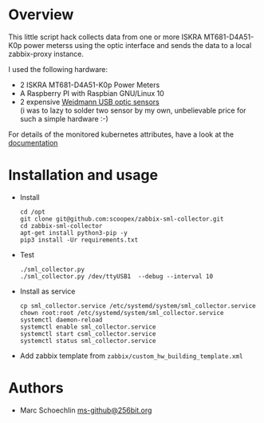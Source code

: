 
# Overview

This little script hack collects data from one or more ISKRA MT681-D4A51-K0p power meterss using the optic interface and sends the data to a 
local zabbix-proxy instance.

I used the following hardware:

* 2 ISKRA MT681-D4A51-K0p Power Meters
* A Raspberry PI with Raspbian GNU/Linux 10
* 2 expensive [Weidmann USB optic sensors](https://shop.weidmann-elektronik.de/index.php?page=product&info=24])</br>
  (i was to lazy to solder two sensor by my own, unbelievable price for such a simple hardware :-)


For details of the monitored kubernetes attributes, have a look at the [documentation](http://htmlpreview.github.io/?https://github.com/scoopex/zabbix-sml-collector/blob/master/template/documentation/custom_hw_building_template.html)

# Installation and usage


* Install
  ```
  cd /opt
  git clone git@github.com:scoopex/zabbix-sml-collector.git
  cd zabbix-sml-collector
  apt-get install python3-pip -y
  pip3 install -Ur requirements.txt
  ```
* Test
  ```
  ./sml_collector.py
  ./sml_collector.py /dev/ttyUSB1  --debug --interval 10
  ```
* Install as service
  ```
  cp sml_collector.service /etc/systemd/system/sml_collector.service
  chown root:root /etc/systemd/system/sml_collector.service
  systemctl daemon-reload
  systemctl enable sml_collector.service
  systemctl start csml_collector.service
  systemctl status sml_collector.service
  ```
* Add zabbix template from `zabbix/custom_hw_building_template.xml`

# Authors
  * Marc Schoechlin <ms-github@256bit.org>
